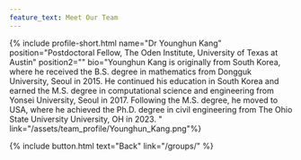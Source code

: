 ```yaml
---
feature_text: Meet Our Team
---
```

{% include profile-short.html name="Dr Younghun Kang" position="Postdoctoral Fellow, The Oden Institute, University of Texas at Austin" position2=""  bio="Younghun Kang is originally from South Korea, where he received the B.S. degree in mathematics from Dongguk University, Seoul in 2015. He continued his education in South Korea and earned the M.S. degree in computational science and engineering from Yonsei University, Seoul in 2017. Following the M.S. degree, he moved to USA, where he achieved the Ph.D. degree in civil engineering from The Ohio State University University, OH in 2023.
" link="/assets/team_profile/Younghun_Kang.png"%}



[]()


{% include button.html text="Back" link="/groups/" %}
